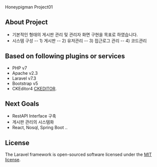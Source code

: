 <p align="Left">Honeypigman Project01</p>

## About Project
- 기본적인 형태의 게시판 관리 및 관리자 화면 구현을 목표로 하였습니다.
- 시스템 구성
-- 1) 게시판 
-- 2) 유저관리
-- 3) 접근로그 관리
-- 4) 코드관리

## Based on following plugins or services
- PHP v7
- Apache v2.3
- Laravel v7.3
- Bootstrap v5
- CKEditor4 [CKEDITOR](https://ckeditor.com/docs/ckeditor4/latest/index.html).


## Next Goals
- RestAPI Interface 구축
- 게시판 관리의 시스템화
- React, Nosql, Spring Boot ..


## License
The Laravel framework is open-sourced software licensed under the [MIT license](https://opensource.org/licenses/MIT).